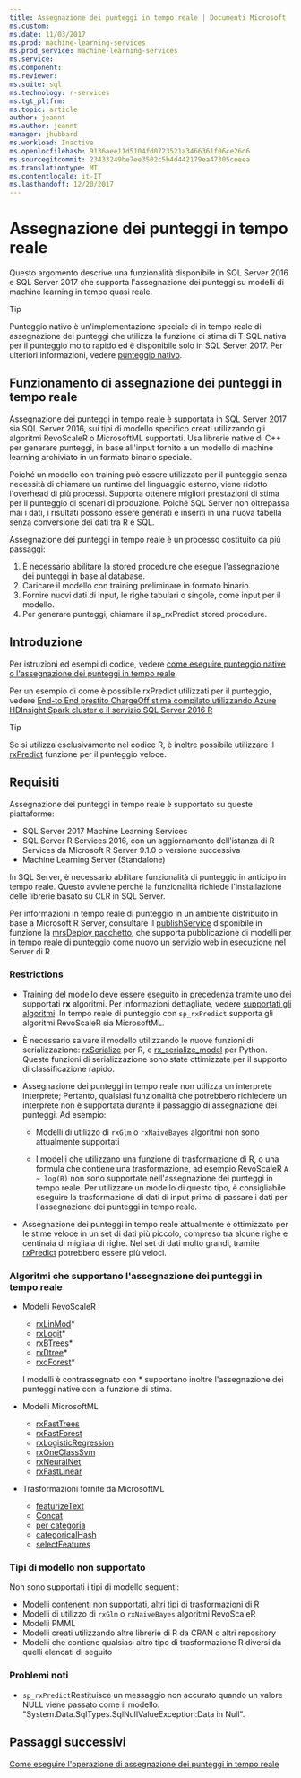 ```yaml
---
title: Assegnazione dei punteggi in tempo reale | Documenti Microsoft
ms.custom: 
ms.date: 11/03/2017
ms.prod: machine-learning-services
ms.prod_service: machine-learning-services
ms.service: 
ms.component: 
ms.reviewer: 
ms.suite: sql
ms.technology: r-services
ms.tgt_pltfrm: 
ms.topic: article
author: jeannt
ms.author: jeannt
manager: jhubbard
ms.workload: Inactive
ms.openlocfilehash: 9136aee11d5104fd0723521a3466361f06ce26d6
ms.sourcegitcommit: 23433249be7ee3502c5b4d442179ea47305ceeea
ms.translationtype: MT
ms.contentlocale: it-IT
ms.lasthandoff: 12/20/2017
---
```

# <a name="realtime-scoring"></a>Assegnazione dei punteggi in tempo reale

Questo argomento descrive una funzionalità disponibile in SQL Server 2016 e SQL Server 2017 che supporta l'assegnazione dei punteggi su modelli di machine learning in tempo quasi reale.

> [!TIP]
> Punteggio nativo è un'implementazione speciale di in tempo reale di assegnazione dei punteggi che utilizza la funzione di stima di T-SQL nativa per il punteggio molto rapido ed è disponibile solo in SQL Server 2017. Per ulteriori informazioni, vedere [punteggio nativo](sql-native-scoring.md).

## <a name="how-realtime-scoring-works"></a>Funzionamento di assegnazione dei punteggi in tempo reale

Assegnazione dei punteggi in tempo reale è supportata in SQL Server 2017 sia SQL Server 2016, sui tipi di modello specifico creati utilizzando gli algoritmi RevoScaleR o MicrosoftML supportati. Usa librerie native di C++ per generare punteggi, in base all'input fornito a un modello di machine learning archiviato in un formato binario speciale.

Poiché un modello con training può essere utilizzato per il punteggio senza necessità di chiamare un runtime del linguaggio esterno, viene ridotto l'overhead di più processi. Supporta ottenere migliori prestazioni di stima per il punteggio di scenari di produzione. Poiché SQL Server non oltrepassa mai i dati, i risultati possono essere generati e inseriti in una nuova tabella senza conversione dei dati tra R e SQL.

Assegnazione dei punteggi in tempo reale è un processo costituito da più passaggi:

1. È necessario abilitare la stored procedure che esegue l'assegnazione dei punteggi in base al database.
2. Caricare il modello con training preliminare in formato binario.
3. Fornire nuovi dati di input, le righe tabulari o singole, come input per il modello.
4. Per generare punteggi, chiamare il sp_rxPredict stored procedure.

## <a name="get-started"></a>Introduzione

Per istruzioni ed esempi di codice, vedere [come eseguire punteggio native o l'assegnazione dei punteggi in tempo reale](r/how-to-do-realtime-scoring.md).

Per un esempio di come è possibile rxPredict utilizzati per il punteggio, vedere [End-to End prestito ChargeOff stima compilato utilizzando Azure HDInsight Spark cluster e il servizio SQL Server 2016 R](https://blogs.msdn.microsoft.com/rserver/2017/06/29/end-to-end-loan-chargeoff-prediction-built-using-azure-hdinsight-spark-clusters-and-sql-server-2016-r-service/)

> [!TIP]
> Se si utilizza esclusivamente nel codice R, è inoltre possibile utilizzare il [rxPredict](https://docs.microsoft.com/r-server/r-reference/revoscaler/rxpredict) funzione per il punteggio veloce.

## <a name="requirements"></a>Requisiti

Assegnazione dei punteggi in tempo reale è supportato su queste piattaforme:

+ SQL Server 2017 Machine Learning Services
+ SQL Server R Services 2016, con un aggiornamento dell'istanza di R Services da Microsoft R Server 9.1.0 o versione successiva
+ Machine Learning Server (Standalone)

In SQL Server, è necessario abilitare funzionalità di punteggio in anticipo in tempo reale. Questo avviene perché la funzionalità richiede l'installazione delle librerie basato su CLR in SQL Server.

Per informazioni in tempo reale di punteggio in un ambiente distribuito in base a Microsoft R Server, consultare il [publishService](https://docs.microsoft.com/machine-learning-server/r-reference/mrsdeploy/publishservice) disponibile in funzione la [mrsDeploy pacchetto](https://docs.microsoft.com/machine-learning-server/r-reference/mrsdeploy/mrsdeploy-package), che supporta pubblicazione di modelli per in tempo reale di punteggio come nuovo un servizio web in esecuzione nel Server di R.

### <a name="restrictions"></a>Restrictions

+ Training del modello deve essere eseguito in precedenza tramite uno dei supportati **rx** algoritmi. Per informazioni dettagliate, vedere [supportati gli algoritmi](#bkmk_rt_supported_algos). In tempo reale di punteggio con `sp_rxPredict` supporta gli algoritmi RevoScaleR sia MicrosoftML.

+ È necessario salvare il modello utilizzando le nuove funzioni di serializzazione: [rxSerialize](https://docs.microsoft.com/machine-learning-server/r-reference/revoscaler/rxserializemodel) per R, e [rx_serialize_model](https://docs.microsoft.com/machine-learning-server/python-reference/revoscalepy/rx-serialize-model) per Python. Queste funzioni di serializzazione sono state ottimizzate per il supporto di classificazione rapido.

+ Assegnazione dei punteggi in tempo reale non utilizza un interprete interprete; Pertanto, qualsiasi funzionalità che potrebbero richiedere un interprete non è supportata durante il passaggio di assegnazione dei punteggi.  Ad esempio:

  + Modelli di utilizzo di `rxGlm` o `rxNaiveBayes` algoritmi non sono attualmente supportati

  + I modelli che utilizzano una funzione di trasformazione di R, o una formula che contiene una trasformazione, ad esempio RevoScaleR <code>A ~ log(B)</code> non sono supportate nell'assegnazione dei punteggi in tempo reale. Per utilizzare un modello di questo tipo, è consigliabile eseguire la trasformazione di dati di input prima di passare i dati per l'assegnazione dei punteggi in tempo reale.

+ Assegnazione dei punteggi in tempo reale attualmente è ottimizzato per le stime veloce in un set di dati più piccolo, compreso tra alcune righe e centinaia di migliaia di righe. Nel set di dati molto grandi, tramite [rxPredict](https://docs.microsoft.com/machine-learning-server/r-reference/revoscaler/rxpredict) potrebbero essere più veloci.

### <a name="a-namebkmkrtsupportedalgosalgorithms-that-support-realtime-scoring"></a><a name="bkmk_rt_supported_algos">Algoritmi che supportano l'assegnazione dei punteggi in tempo reale

+ Modelli RevoScaleR

  + [rxLinMod](https://docs.microsoft.com/machine-learning-server/r-reference/revoscaler/rxlinmod)\*
  + [rxLogit](https://docs.microsoft.com/machine-learning-server/r-reference/revoscaler/rxlogit)\*
  + [rxBTrees](https://docs.microsoft.com/machine-learning-server/r-reference/revoscaler/rxbtrees)\*
  + [rxDtree](https://docs.microsoft.com/machine-learning-server/r-reference/revoscaler/rxdtree)\*
  + [rxdForest](https://docs.microsoft.com/machine-learning-server/r-reference/revoscaler/rxdforest)\*
  
  I modelli è contrassegnato con \* supportano inoltre l'assegnazione dei punteggi native con la funzione di stima.

+ Modelli MicrosoftML

  + [rxFastTrees](https://docs.microsoft.com/machine-learning-server/r-reference/microsoftml/rxfasttrees)
  + [rxFastForest](https://docs.microsoft.com/machine-learning-server/r-reference/microsoftml/rxfastforest)
  + [rxLogisticRegression](https://docs.microsoft.com/machine-learning-server/r-reference/microsoftml/rxlogisticregression)
  + [rxOneClassSvm](https://docs.microsoft.com/machine-learning-server/r-reference/microsoftml/rxoneclasssvm)
  + [rxNeuralNet](https://docs.microsoft.com/machine-learning-server/r-reference/microsoftml/rxneuralnet)
  + [rxFastLinear](https://docs.microsoft.com/machine-learning-server/r-reference/microsoftml/rxfastlinear)

+ Trasformazioni fornite da MicrosoftML

  + [featurizeText](https://docs.microsoft.com/machine-learning-server/r-reference/microsoftml/rxfasttrees)
  + [Concat](https://docs.microsoft.com/machine-learning-server/r-reference/microsoftml/concat)
  + [per categoria](https://docs.microsoft.com/machine-learning-server/r-reference/microsoftml/categorical)
  + [categoricalHash](https://docs.microsoft.com/machine-learning-server/r-reference/microsoftml/categoricalHash)
  + [selectFeatures](https://docs.microsoft.com/machine-learning-server/r-reference/microsoftml/selectFeatures)

### <a name="unsupported-model-types"></a>Tipi di modello non supportato

Non sono supportati i tipi di modello seguenti:

+ Modelli contenenti non supportati, altri tipi di trasformazioni di R
+ Modelli di utilizzo di `rxGlm` o `rxNaiveBayes` algoritmi RevoScaleR
+ Modelli PMML
+ Modelli creati utilizzando altre librerie di R da CRAN o altri repository
+ Modelli che contiene qualsiasi altro tipo di trasformazione R diversi da quelli elencati di seguito

### <a name="known-issues"></a>Problemi noti

+ `sp_rxPredict`Restituisce un messaggio non accurato quando un valore NULL viene passato come il modello: "System.Data.SqlTypes.SqlNullValueException:Data in Null".

## <a name="next-steps"></a>Passaggi successivi

[Come eseguire l'operazione di assegnazione dei punteggi in tempo reale](r/how-to-do-realtime-scoring.md)
